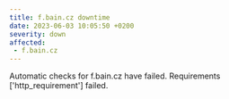 ```yaml
---
title: f.bain.cz downtime
date: 2023-06-03 10:05:50 +0200
severity: down
affected:
 - f.bain.cz
---
```

Automatic checks for f.bain.cz have failed. Requirements ['http_requirement'] failed.
